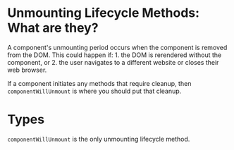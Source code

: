# Unmounting Lifecycle Methods: What are they?
  A component's unmounting period occurs when the component is removed from the DOM. This could happen if:
    1. the DOM is rerendered without the component, or
    2. the user navigates to a different website or closes their web browser.

  If a component initiates any methods that require cleanup, then `componentWillUnmount` is where you should put that cleanup.

# Types
  `componentWillUnmount` is the only unmounting lifecycle method.
